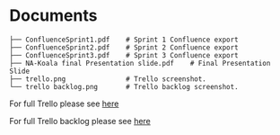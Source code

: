 # Documents

```
├── ConfluenceSprint1.pdf    # Sprint 1 Confluence export
├── ConfluenceSprint2.pdf    # Sprint 2 Confluence export
├── ConfluenceSprint3.pdf    # Sprint 3 Confluence export
├── NA-Koala final Presentation slide.pdf    # Final Presentation Slide
├── trello.png               # Trello screenshot. 
└── trello backlog.png       # Trello backlog screenshot. 
```
For full Trello please see [here](https://trello.com/b/0RMtLBnV/sprint-tracking) 

For full Trello backlog please see [here](https://trello.com/b/0HyYM81K/backlogs)
